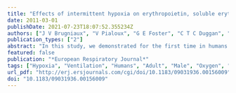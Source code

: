 ```yaml
---
title: "Effects of intermittent hypoxia on erythropoietin, soluble erythropoietin receptor and ventilation in humans"
date: 2011-03-01
publishDate: 2021-07-23T18:07:52.355234Z
authors: ["J V Brugniaux", "V Pialoux", "G E Foster", "C T C Duggan", "M Eliasziw", "P J Hanly", "M J Poulin"]
publication_types: ["2"]
abstract: "In this study, we demonstrated for the first time in humans (n = 9) that sEPOR is downregulated upon daytime exposure to 4 days of intermittent hypoxia (IH; 6 h·day textminus1 , cycles of 2 min of hypoxia followed by 2 min of reoxygenation; peak end-tidal oxygen tension (P ET,O 2 ) 88 Torr, ..."
featured: false
publication: "*European Respiratory Journal*"
tags: ["Hypoxia", "Ventilation", "Humans", "Adult", "Male", "Oxygen", "Respiration", "Deoxyguanosine", "Oxidative Stress", "Down-Regulation", "Erythropoietin", "Gene Expression Regulation", "Receptors", "Erythropoietin"]
url_pdf: "http://erj.ersjournals.com/cgi/doi/10.1183/09031936.00156009"
doi: "10.1183/09031936.00156009"
---
```



